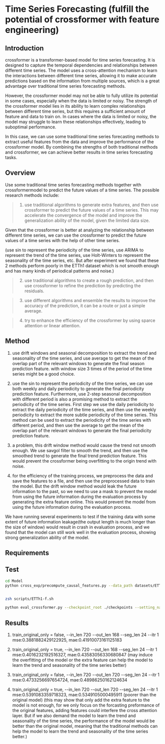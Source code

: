 # Time Series Forecasting (fulfill the potential of crossformer with feature engineering)


## Introduction

crossformer is a transformer-based model for time series forecasting. It is designed to capture the temporal dependencies and relationships between different time series. The model uses a cross-attention mechanism to learn the interactions between different time series, allowing it to make accurate predictions based on the information from multiple sources, which is a great advantage over traditional time series forecasting methods.

However, the crossformer model may not be able to fully utilize its potential in some cases, especially when the data is limited or noisy. The strength of the crossformer model lies in its ability to learn complex relationships between different time series, but this requires a sufficient amount of feature and data to train on. In cases where the data is limited or noisy, the model may struggle to learn these relationships effectively, leading to suboptimal performance.

In this case, we can use some traditional time series forecasting methods to extract useful features from the data and improve the performance of the crossformer model. By combining the strengths of both traditional methods and crossformer, we can achieve better results in time series forecasting tasks.


## Overview

Use some traditional time series forecasting methods together with crossformermodel to predict the future values of a time series. The possible research methods include:
> 1. use traditional algorithms to generate extra features, and then use crossformer to predict the future values of a time series. This may accelerate the convergence of the model and improve the generalization ability of the model, given the limited data size.

Given that the crossformer is better at analyzing the relationship between different time series, we can use the crossformer to predict the future values of a time series with the help of other time series.

(use sin to represent the periodicity of the time series, use ARIMA to represent the trend of the time series, use Holt-Winters to represent the seasonality of the time series, etc. But after experiment we found that these 2 methods perform poorly in the ETTh1 dataset which is not smooth enough and has many kinds of periodical patterns and noise.)



> 2. use traditional algorithms to create a rough prediction, and then use crossformer to refine the prediction by predicting the residuals.

> 3. use different algorithms and ensemble the results to improve the accuracy of the prediction, it can be a route or just a simple average.

> 4. try to enhance the efficiency of the crossformer by using sparce attention or linear attention.

## Method

1. use drift windows and seasonal decomposition to extract the trend and seasonality of the time series, and use average to get the mean of the overlap part of the relevant windows to generate the final season prediction feature.
with window size 3 times of the period of the time series might be a good choice.

2. use the sin to represent the periodicity of the time series, we can use both weekly and daily periodicity to generate the final periodicity prediction feature.
Furthermore, use 2-step seasonal decomposition with different period is also a promising method to extract the periodicity of the time series. First step we use the daily periodicity to extract the daily periodicity of the time series, and then use the weekly periodicity to extract the more subtle periodicity of the time series. This method can be used to extract the periodicity of the time series with different period, and then use the average to get the mean of the overlap part of the relevant windows to generate the final periodicity prediction feature.

3. a problem, this drift window method would cause the trend not smooth enough.
We use savgol filter to smooth the trend, and then use the smoothed trend to generate the final trend prediction feature. This would prevent the crossformer being overfitting to the origin trend with noise.

4. for the efficiency of the training process, we preprocess the data and save the features to a file, and then use the preprocessed data to train the model. But the drift window method would leak the future information to the past, so we need to use a mask to prevent the model from using the future information during the evaluation process by generating the extra feature online. This would prevent the model from using the future information during the evaluation process.

We have running several experiments to test if the training data with some extent of future information leakage(the output length is much longer than the size of window) would result in crash in evaluation process, and we found that the model can still work well in the evaluation process, showing strong generalization ability of the model.

## Requirements


## Test
```bash
cd Model
python cross_exp/precompute_causal_features.py --data_path datasets/ETTh1.csv --output_dir ./datasets/


zsh scripts/ETTh1-f.sh

python eval_crossformer.py --checkpoint_root ./checkpoints --setting_name Crossformer_ETTh1-f_il720_ol168_sl24_win2_fa10_dm256_nh4_el3_itr0
```

## Results

1. train_original_only = false, --in_len 720 --out_len 168 --seg_len 24 --itr 1
mse:0.3881882429122925, mae:0.41910073161125183

2. train_original_only = true, --in_len 720 --out_len 168 --seg_len 24 --itr 1
mse:0.4016232192516327, mae:0.43583056330680847
(may induce the overfitting of the model or the extra feature can help the model to learn the trend and seasonality of the time series better)

3. train_original_only = false, --in_len 720 --out_len 720 --seg_len 24 --itr 1
mse:0.4733256697654724, mae:0.48986250162124634

4. train_original_only = true, --in_len 720 --out_len 720 --seg_len 24 --itr 1
mse:0.5391083359718323, mae:0.5349105000495911 (poorer than the original model)
(this may show that only add the extra feature to the model is not enough, for we only focus on the forcasting preformance of the original features, adding features could interfere the cross attention layer. But if we also demand the model to learn the trend and seasonality of the time series, the performance of the model would be better than the original model, meaning that the traditional methods can help the model to learn the trend and seasonality of the time series better.)


